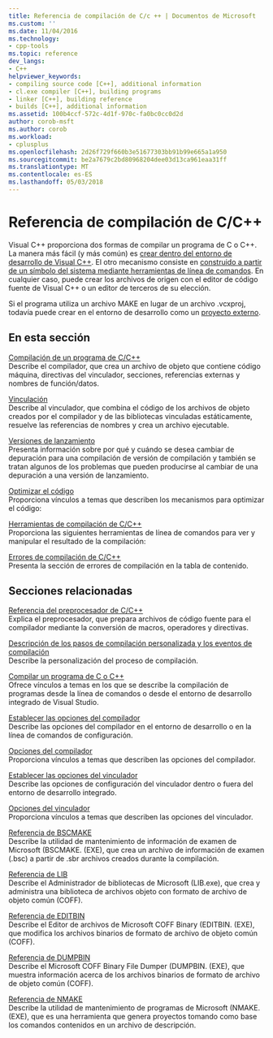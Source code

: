 ```yaml
---
title: Referencia de compilación de C/c ++ | Documentos de Microsoft
ms.custom: ''
ms.date: 11/04/2016
ms.technology:
- cpp-tools
ms.topic: reference
dev_langs:
- C++
helpviewer_keywords:
- compiling source code [C++], additional information
- cl.exe compiler [C++], building programs
- linker [C++], building reference
- builds [C++], additional information
ms.assetid: 100b4ccf-572c-4d1f-970c-fa0bc0cc0d2d
author: corob-msft
ms.author: corob
ms.workload:
- cplusplus
ms.openlocfilehash: 2d26f729f660b3e51677303bb91b99e665a1a950
ms.sourcegitcommit: be2a7679c2bd80968204dee03d13ca961eaa31ff
ms.translationtype: MT
ms.contentlocale: es-ES
ms.lasthandoff: 05/03/2018
---
```

# <a name="cc-building-reference"></a>Referencia de compilación de C/C++
Visual C++ proporciona dos formas de compilar un programa de C o C++. La manera más fácil (y más común) es [crear dentro del entorno de desarrollo de Visual C++](../../ide/building-cpp-projects-in-visual-studio.md). El otro mecanismo consiste en [construido a partir de un símbolo del sistema mediante herramientas de línea de comandos](../../build/building-on-the-command-line.md). En cualquier caso, puede crear los archivos de origen con el editor de código fuente de Visual C++ o un editor de terceros de su elección.  
  
 Si el programa utiliza un archivo MAKE en lugar de un archivo .vcxproj, todavía puede crear en el entorno de desarrollo como un [proyecto externo](../../ide/building-external-projects.md).  
  
## <a name="in-this-section"></a>En esta sección  
 [Compilación de un programa de C/C++](../../build/reference/compiling-a-c-cpp-program.md)  
 Describe el compilador, que crea un archivo de objeto que contiene código máquina, directivas del vinculador, secciones, referencias externas y nombres de función/datos.  
  
 [Vinculación](../../build/reference/linking.md)  
 Describe al vinculador, que combina el código de los archivos de objeto creados por el compilador y de las bibliotecas vinculadas estáticamente, resuelve las referencias de nombres y crea un archivo ejecutable.  
  
 [Versiones de lanzamiento](../../build/reference/release-builds.md)  
 Presenta información sobre por qué y cuándo se desea cambiar de depuración para una compilación de versión de compilación y también se tratan algunos de los problemas que pueden producirse al cambiar de una depuración a una versión de lanzamiento.  
  
 [Optimizar el código](../../build/reference/optimizing-your-code.md)  
 Proporciona vínculos a temas que describen los mecanismos para optimizar el código:  
  
 [Herramientas de compilación de C/C++](../../build/reference/c-cpp-build-tools.md)  
 Proporciona las siguientes herramientas de línea de comandos para ver y manipular el resultado de la compilación:  
  
 [Errores de compilación de C/C++](../../error-messages/compiler-errors-1/c-cpp-build-errors.md)  
 Presenta la sección de errores de compilación en la tabla de contenido.  
  
## <a name="related-sections"></a>Secciones relacionadas  
 [Referencia del preprocesador de C/C++](../../preprocessor/c-cpp-preprocessor-reference.md)  
 Explica el preprocesador, que prepara archivos de código fuente para el compilador mediante la conversión de macros, operadores y directivas.  
  
 [Descripción de los pasos de compilación personalizada y los eventos de compilación](../../ide/understanding-custom-build-steps-and-build-events.md)  
 Describe la personalización del proceso de compilación.  
  
 [Compilar un programa de C o C++](../../build/building-c-cpp-programs.md)  
 Ofrece vínculos a temas en los que se describe la compilación de programas desde la línea de comandos o desde el entorno de desarrollo integrado de Visual Studio.  
  
 [Establecer las opciones del compilador](../../build/reference/setting-compiler-options.md)  
 Describe las opciones del compilador en el entorno de desarrollo o en la línea de comandos de configuración.  
  
 [Opciones del compilador](../../build/reference/compiler-options.md)  
 Proporciona vínculos a temas que describen las opciones del compilador.  
  
 [Establecer las opciones del vinculador](../../build/reference/setting-linker-options.md)  
 Describe las opciones de configuración del vinculador dentro o fuera del entorno de desarrollo integrado.  
  
 [Opciones del vinculador](../../build/reference/linker-options.md)  
 Proporciona vínculos a temas que describen las opciones del vinculador.  
  
 [Referencia de BSCMAKE](../../build/reference/bscmake-reference.md)  
 Describe la utilidad de mantenimiento de información de examen de Microsoft (BSCMAKE. (EXE), que crea un archivo de información de examen (.bsc) a partir de .sbr archivos creados durante la compilación.  
  
 [Referencia de LIB](../../build/reference/lib-reference.md)  
 Describe el Administrador de bibliotecas de Microsoft (LIB.exe), que crea y administra una biblioteca de archivos objeto con formato de archivo de objeto común (COFF).  
  
 [Referencia de EDITBIN](../../build/reference/editbin-reference.md)  
 Describe el Editor de archivos de Microsoft COFF Binary (EDITBIN. (EXE), que modifica los archivos binarios de formato de archivo de objeto común (COFF).  
  
 [Referencia de DUMPBIN](../../build/reference/dumpbin-reference.md)  
 Describe el Microsoft COFF Binary File Dumper (DUMPBIN. (EXE), que muestra información acerca de los archivos binarios de formato de archivo de objeto común (COFF).  
  
 [Referencia de NMAKE](../../build/nmake-reference.md)  
 Describe la utilidad de mantenimiento de programas de Microsoft (NMAKE. (EXE), que es una herramienta que genera proyectos tomando como base los comandos contenidos en un archivo de descripción.